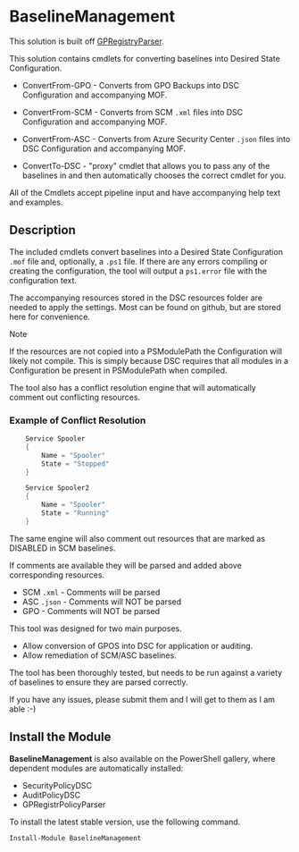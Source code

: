 # BaselineManagement

This solution is built off [GPRegistryParser](https://github.com/PowerShell/GPRegistryPolicyParser).

This solution contains cmdlets for converting baselines into Desired State Configuration.

- ConvertFrom-GPO - Converts from GPO Backups into DSC Configuration and accompanying MOF.
- ConvertFrom-SCM - Converts from SCM `.xml` files into DSC Configuration and accompanying MOF.
- ConvertFrom-ASC - Converts from Azure Security Center `.json` files into DSC Configuration and accompanying MOF.

- ConvertTo-DSC - "proxy" cmdlet that allows you to pass any of the baselines in and then automatically chooses the correct cmdlet for you.

All of the Cmdlets accept pipeline input and have accompanying help text and examples.

## Description

The included cmdlets convert baselines into a Desired State Configuration `.mof` file and, optionally, a `.ps1` file.
If there are any errors compiling or creating the configuration, the tool will output a `ps1.error` file with the configuration text.

The accompanying resources stored in the DSC resources folder are needed to apply the settings. Most can be found on github, but are stored here for convenience.

> [!NOTE]
> If the resources are not copied into a PSModulePath the Configuration will likely not compile.
> This is simply because DSC requires that all modules in a Configuration be present in PSModulePath when compiled.

The tool also has a conflict resolution engine that will automatically comment out conflicting resources.

### Example of Conflict Resolution

```powershell
    Service Spooler
    {
        Name = "Spooler"
        State = "Stopped"
    }

    Service Spooler2
    {
        Name = "Spooler"
        State = "Running"
    }
```

The same engine will also comment out resources that are marked as DISABLED in SCM baselines.

If comments are available they will be parsed and added above corresponding resources.

- SCM `.xml` - Comments will be parsed
- ASC `.json` - Comments will NOT be parsed
- GPO - Comments will NOT be parsed

This tool was designed for two main purposes.

- Allow conversion of GPOS into DSC for application or auditing.
- Allow remediation of SCM/ASC baselines.

The tool has been thoroughly tested, but needs to be run against a variety of baselines to ensure they are parsed correctly.

If you have any issues, please submit them and I will get to them as I am able :-)

## Install the Module

**BaselineManagement** is also available on the PowerShell gallery, where dependent modules are
automatically installed:

- SecurityPolicyDSC
- AuditPolicyDSC
- GPRegistrPolicyParser

To install the latest stable version, use the following command.

```powershell
Install-Module BaselineManagement
```
